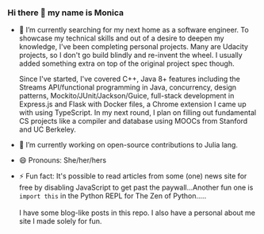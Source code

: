 ### Hi there 👋 my name is Monica

- 🔎 I’m currently searching for my next home as a software engineer. To showcase my technical skills and out of a desire to deepen my knowledge, I've been completing personal projects. Many are Udacity projects, so I don't go build blindly and re-invent the wheel. I usually added something extra on top of the original project spec though.<br />

    Since I've started, I've covered C++, Java 8+ features including the Streams API/functional programming in Java, concurrency, design patterns, Mockito/JUnit/Jackson/Guice, full-stack development in Express.js and Flask with Docker files, a Chrome extension I came up with using TypeScript. In my next round, I plan on filling out fundamental CS projects like a compiler and database using MOOCs from Stanford and UC Berkeley.<br />

- 🔭 I’m currently working on open-source contributions to Julia lang.
- 😄 Pronouns: She/her/hers
- ⚡ Fun fact: It's possible to read articles from some (one) news site for free by disabling JavaScript to get past the paywall...Another fun one is `import this` in the Python REPL for The Zen of Python.....
<br /><br />
I have some blog-like posts in this repo. I also have a personal about me site I made solely for fun.

<!--
**persinammon/persinammon** is a ✨ _special_ ✨ repository because its `README.md` (this file) appears on your GitHub profile.

Here are some ideas to get you started:

- 🔭 I’m currently working on ...
- 🌱 I’m currently learning ...
- 👯 I’m looking to collaborate on ...
- 🤔 I’m looking for help with ...
- 💬 Ask me about ...
- 📫 How to reach me: ...
- 😄 Pronouns: ...
- ⚡ Fun fact: ...
-->
